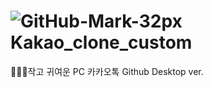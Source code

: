 # ![GitHub-Mark-32px](https://user-images.githubusercontent.com/42857790/146734747-d934d609-b24a-4f31-9592-faf39fe74957.png) Kakao_clone_custom

👩🏻‍🚀작고 귀여운 PC 카카오톡 Github Desktop ver.

